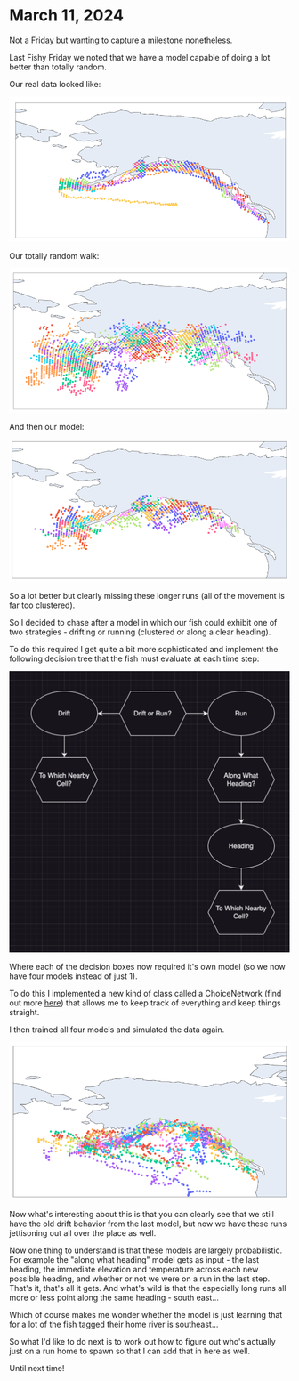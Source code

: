 # March 11, 2024

Not a Friday but wanting to capture a milestone nonetheless. 

Last Fishy Friday we noted that we have a model capable of doing a lot better than totally random. 

Our real data looked like:

![real data](2024_03_11/real_data.png)

Our totally random walk:

![random walk](2024_03_11/random_walk.png)

And then our model:

![utility guided](2024_03_11/utility_guided.png)

So a lot better but clearly missing these longer runs (all of the movement is far too clustered). 

So I decided to chase after a model in which our fish could exhibit one of two strategies - drifting or running (clustered or along a clear heading). 

To do this required I get quite a bit more sophisticated and implement the following decision tree that the fish must evaluate at each time step:

![flow](2024_03_11/flow.png)

Where each of the decision boxes now required it's own model (so we now have four models instead of just 1). 

To do this I implemented a new kind of class called a ChoiceNetwork (find out more [here](https://github.com/networkearth/mirrorverse/blob/b1c9e9e0b77b962594a552fd859c2ecbe8de7e07/ideas/chinook/choice_network.py#L82)) that allows me to keep track of everything and keep things straight. 

I then trained all four models and simulated the data again. 

![drift or run](2024_03_11/drift_or_run.png)

Now what's interesting about this is that you can clearly see that we still have the old drift behavior from the last model, but now we have these runs jettisoning out all over the place as well.

Now one thing to understand is that these models are largely probabilistic. For example the "along what heading" model gets as input - the last heading, the immediate elevation and temperature across each new possible heading, and whether or not we were on a run in the last step. That's it, that's all it gets. And what's wild is that the especially long runs all more or less point along the same heading - south east... 

Which of course makes me wonder whether the model is just learning that for a lot of the fish tagged their home river is southeast... 

So what I'd like to do next is to work out how to figure out who's actually just on a run home to spawn so that I can add that in here as well. 

Until next time!
